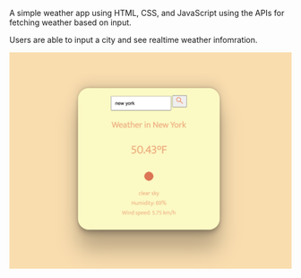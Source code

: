 

A simple weather app using HTML, CSS, and JavaScript using the APIs for fetching weather based on input.

Users are able to input a city and see realtime weather infomration.

![Alt text](./weather.png)
